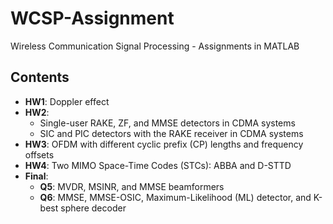 # WCSP-Assignment
Wireless Communication Signal Processing - Assignments in MATLAB

## Contents
- **HW1**: Doppler effect
- **HW2**: 
  - Single-user RAKE, ZF, and MMSE detectors in CDMA systems  
  - SIC and PIC detectors with the RAKE receiver in CDMA systems
- **HW3**: OFDM with different cyclic prefix (CP) lengths and frequency offsets
- **HW4**: Two MIMO Space-Time Codes (STCs): ABBA and D-STTD
- **Final**: 
  - **Q5**: MVDR, MSINR, and MMSE beamformers
  - **Q6**: MMSE, MMSE-OSIC, Maximum-Likelihood (ML) detector, and K-best sphere decoder
